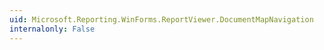 ```yaml
---
uid: Microsoft.Reporting.WinForms.ReportViewer.DocumentMapNavigation
internalonly: False
---
```

